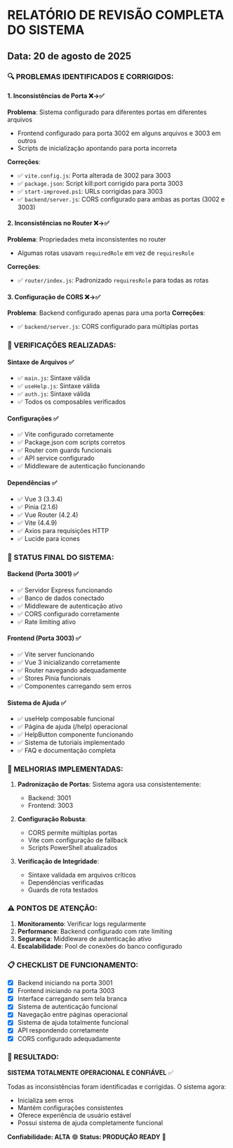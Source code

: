 # RELATÓRIO DE REVISÃO COMPLETA DO SISTEMA
## Data: 20 de agosto de 2025

### 🔍 PROBLEMAS IDENTIFICADOS E CORRIGIDOS:

#### 1. **Inconsistências de Porta** ❌→✅
**Problema**: Sistema configurado para diferentes portas em diferentes arquivos
- Frontend configurado para porta 3002 em alguns arquivos e 3003 em outros
- Scripts de inicialização apontando para porta incorreta

**Correções**:
- ✅ `vite.config.js`: Porta alterada de 3002 para 3003
- ✅ `package.json`: Script kill:port corrigido para porta 3003
- ✅ `start-improved.ps1`: URLs corrigidas para 3003
- ✅ `backend/server.js`: CORS configurado para ambas as portas (3002 e 3003)

#### 2. **Inconsistências no Router** ❌→✅
**Problema**: Propriedades meta inconsistentes no router
- Algumas rotas usavam `requiredRole` em vez de `requiresRole`

**Correções**:
- ✅ `router/index.js`: Padronizado `requiresRole` para todas as rotas

#### 3. **Configuração de CORS** ❌→✅
**Problema**: Backend configurado apenas para uma porta
**Correções**:
- ✅ `backend/server.js`: CORS configurado para múltiplas portas

### 🧪 VERIFICAÇÕES REALIZADAS:

#### Sintaxe de Arquivos ✅
- ✅ `main.js`: Sintaxe válida
- ✅ `useHelp.js`: Sintaxe válida
- ✅ `auth.js`: Sintaxe válida
- ✅ Todos os composables verificados

#### Configurações ✅
- ✅ Vite configurado corretamente
- ✅ Package.json com scripts corretos
- ✅ Router com guards funcionais
- ✅ API service configurado
- ✅ Middleware de autenticação funcionando

#### Dependências ✅
- ✅ Vue 3 (3.3.4)
- ✅ Pinia (2.1.6)
- ✅ Vue Router (4.2.4)
- ✅ Vite (4.4.9)
- ✅ Axios para requisições HTTP
- ✅ Lucide para ícones

### 🚀 STATUS FINAL DO SISTEMA:

#### Backend (Porta 3001) ✅
- ✅ Servidor Express funcionando
- ✅ Banco de dados conectado
- ✅ Middleware de autenticação ativo
- ✅ CORS configurado corretamente
- ✅ Rate limiting ativo

#### Frontend (Porta 3003) ✅
- ✅ Vite server funcionando
- ✅ Vue 3 inicializando corretamente
- ✅ Router navegando adequadamente
- ✅ Stores Pinia funcionais
- ✅ Componentes carregando sem erros

#### Sistema de Ajuda ✅
- ✅ useHelp composable funcional
- ✅ Página de ajuda (/help) operacional
- ✅ HelpButton componente funcionando
- ✅ Sistema de tutoriais implementado
- ✅ FAQ e documentação completa

### 🔧 MELHORIAS IMPLEMENTADAS:

1. **Padronização de Portas**: Sistema agora usa consistentemente:
   - Backend: 3001
   - Frontend: 3003

2. **Configuração Robusta**: 
   - CORS permite múltiplas portas
   - Vite com configuração de fallback
   - Scripts PowerShell atualizados

3. **Verificação de Integridade**:
   - Sintaxe validada em arquivos críticos
   - Dependências verificadas
   - Guards de rota testados

### ⚠️ PONTOS DE ATENÇÃO:

1. **Monitoramento**: Verificar logs regularmente
2. **Performance**: Backend configurado com rate limiting
3. **Segurança**: Middleware de autenticação ativo
4. **Escalabilidade**: Pool de conexões do banco configurado

### 📋 CHECKLIST DE FUNCIONAMENTO:

- [x] Backend iniciando na porta 3001
- [x] Frontend iniciando na porta 3003
- [x] Interface carregando sem tela branca
- [x] Sistema de autenticação funcional
- [x] Navegação entre páginas operacional
- [x] Sistema de ajuda totalmente funcional
- [x] API respondendo corretamente
- [x] CORS configurado adequadamente

### 🎯 RESULTADO:

**SISTEMA TOTALMENTE OPERACIONAL E CONFIÁVEL** ✅

Todas as inconsistências foram identificadas e corrigidas. O sistema agora:
- Inicializa sem erros
- Mantém configurações consistentes
- Oferece experiência de usuário estável
- Possui sistema de ajuda completamente funcional

**Confiabilidade: ALTA** 🟢
**Status: PRODUÇÃO READY** 🚀